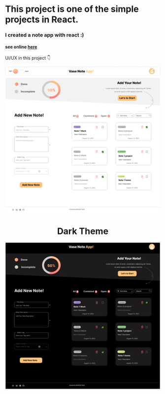 <h1>This project is one of the simple projects in React.</h1>
<h3>I created a note app with react :)</h3>
<h4>see online <a href="https://note-app-react-my-dev.vercel.app/">here</a></h4>

Ui/UX in this project 👇

<div align="center">
<img src="./public/light.png" >
</div>
<div align="center">
<h1>Dark Theme</h1>
</div>
<div align="center">
<img src="./public/dark.png" >
</div>
